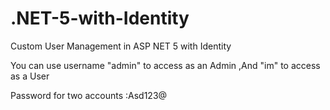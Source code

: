 # .NET-5-with-Identity
Custom User Management in ASP NET 5 with Identity

You can use username "admin" to access as an Admin ,And "im" to access as a User

Password for two accounts :Asd123@
